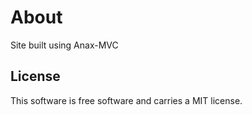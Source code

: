 About
=========
Site built using Anax-MVC


License 
------------------

This software is free software and carries a MIT license.
